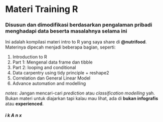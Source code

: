# Materi Training R
### Disusun dan dimodifikasi berdasarkan pengalaman pribadi menghadapi data beserta masalahnya selama ini

Ini adalah kompilasi materi intro to R yang saya share di __@nutrifood__. Materinya dipecah menjadi beberapa bagian, seperti:
1. Introduction to R
2. Part 1: Mengenal data frame dan tibble
3. Part 2: looping and conditional
4. Data carpentry using tidy principle + reshape2
5. Correlation dan General Linear Model
6. Advance automation and modelling

_notes_: Jangan mencari-cari _prediction_ atau _classification modelling_ yah. Bukan materi untuk diajarkan tapi kalau mau lihat, ada di __bukan infografis__ atau __experienced__.

###### __i k A n x__
